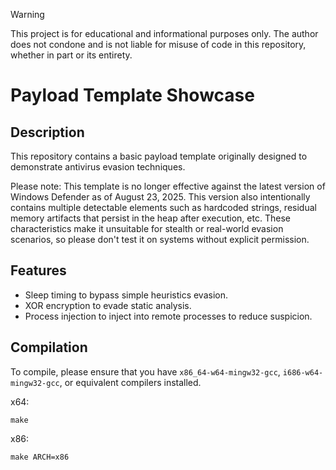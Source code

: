 > [!WARNING]
> This project is for educational and informational purposes only. The author does not condone and is not liable for misuse of code in this repository, whether in part or its entirety.

# Payload Template Showcase
## Description
This repository contains a basic payload template originally designed to demonstrate antivirus evasion techniques. 

Please note: This template is no longer effective against the latest version of Windows Defender as of August 23, 2025. This version also intentionally contains multiple detectable elements such as hardcoded strings, residual memory artifacts that persist in the heap after execution, etc. These characteristics make it unsuitable for stealth or real-world evasion scenarios, so please don't test it on systems without explicit permission.

## Features
- Sleep timing to bypass simple heuristics evasion. 
- XOR encryption to evade static analysis.
- Process injection to inject into remote processes to reduce suspicion.

## Compilation
To compile, please ensure that you have `x86_64-w64-mingw32-gcc`, `i686-w64-mingw32-gcc`, or equivalent compilers installed. 

x64:
```
make
```

x86:
```
make ARCH=x86
```